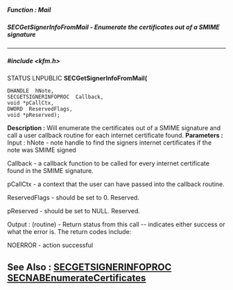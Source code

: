 ##### Function : Mail
##### SECGetSignerInfoFromMail - Enumerate the certificates out of a SMIME signature
---
##### #include <kfm.h>
STATUS LNPUBLIC **SECGetSignerInfoFromMail(**

	DHANDLE  hNote,
	SECGETSIGNERINFOPROC  Callback,
	void *pCallCtx,
	DWORD  ReservedFlags,
	void *pReserved);
**Description :**
Will enumerate the certificates out of a SMIME signature and call a user 
callback routine for each internet certificate found.
**Parameters :**
Input :
hNote  -  note handle to find the signers internet certificates if the note was SMIME signed

Callback  -  a callback function to be called for every internet certificate found in the SMIME signature.

pCallCtx  -  a context that the user can have passed into the callback routine.

ReservedFlags  -  should be set to 0. Reserved.

pReserved  -  should be set to NULL. Reserved.

Output :
(routine)  -  Return status from this call -- indicates either success or what the error is. The return codes include:

NOERROR - action successful


**See Also :**
[SECGETSIGNERINFOPROC](D:/md_files/SECGETSIGNERINFOPROC.md)
[SECNABEnumerateCertificates](D:/md_files/SECNABEnumerateCertificates.md)
---
